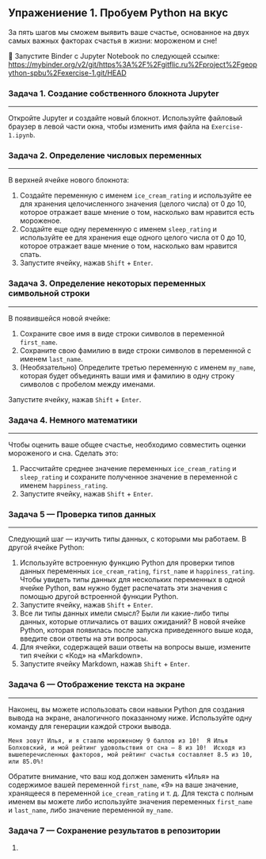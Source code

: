 ## Упражениение 1. Пробуем Python на вкус

За пять шагов мы сможем выявить ваше счастье, основанное на двух самых важных факторах счастья в жизни: мороженом и сне!

🚀 Запустите Binder с Jupyter Notebook по следующей ссылке: https://mybinder.org/v2/git/https%3A%2F%2Fgitflic.ru%2Fproject%2Fgeopython-spbu%2Fexercise-1.git/HEAD



### Задача 1. Создание собственного блокнота Jupyter

---

Откройте Jupyter и создайте новый блокнот. Используйте файловый браузер в левой части окна, чтобы изменить имя файла на `Exercise-1.ipynb`.

### Задача 2. Определение числовых переменных

---

В верхней ячейке нового блокнота:

1. Создайте переменную с именем `ice_cream_rating` и используйте ее для хранения целочисленного значения (целого числа) от 0 до 10, которое отражает ваше мнение о том, насколько вам нравится есть мороженое.
2. Создайте еще одну переменную с именем `sleep_rating` и используйте ее для хранения еще одного целого числа от 0 до 10, которое отражает ваше мнение о том, насколько вам нравится спать.
3. Запустите ячейку, нажав `Shift` + `Enter`.

### Задача 3. Определение некоторых переменных символьной строки

---

В появившейся новой ячейке:

1. Сохраните свое имя в виде строки символов в переменной `first_name`.
2. Сохраните свою фамилию в виде строки символов в переменной с именем `last_name`.
3. (Необязательно) Определите третью переменную с именем `my_name`, которая будет объединять ваши имя и фамилию в одну строку символов с пробелом между именами.

Запустите ячейку, нажав `Shift` + `Enter`.

### Задача 4. Немного математики

---

Чтобы оценить ваше общее счастье, необходимо совместить оценки мороженого и сна. Сделать это:

1. Рассчитайте среднее значение переменных `ice_cream_rating` и `sleep_rating` и сохраните полученное значение в переменной с именем `happiness_rating`.
2. Запустите ячейку, нажав `Shift` + `Enter`.

### Задача 5 — Проверка типов данных

---

Следующий шаг — изучить типы данных, с которыми мы работаем. В другой ячейке Python:

1. Используйте встроенную функцию Python для проверки типов данных переменных `ice_cream_rating`, `first_name` и `happiness_rating`. Чтобы увидеть типы данных для нескольких переменных в одной ячейке Python, вам нужно будет распечатать эти значения с помощью другой встроенной функции Python.
2. Запустите ячейку, нажав `Shift` + `Enter`.
3. Все ли типы данных имели смысл? Были ли какие-либо типы данных, которые отличались от ваших ожиданий? В новой ячейке Python, которая появилась после запуска приведенного выше кода, введите свои ответы на эти вопросы.
4. Для ячейки, содержащей ваши ответы на вопросы выше, измените тип ячейки с «Код» на «Markdown».
5. Запустите ячейку Markdown, нажав `Shift` + `Enter`.

### Задача 6 — Отображение текста на экране

---

Наконец, вы можете использовать свои навыки Python для создания вывода на экране, аналогичного показанному ниже. Используйте одну команду для генерации каждой строки вывода.

`Меня зовут Илья, и я ставлю мороженому 9 баллов из 10! 
Я Илья Болховский, и мой рейтинг удовольствия от сна — 8 из 10! 
Исходя из вышеперечисленных факторов, мой рейтинг счастья составляет 8.5 из 10, или 85.0%!`

Обратите внимание, что ваш код должен заменить «Илья» на содержимое вашей переменной `first_name`, «9» на ваше значение, хранящееся в переменной `ice_cream_rating` и т. д. Для текста с полным именем вы можете либо используйте значения переменных `first_name` и `last_name`, либо значение переменной `my_name`.

### Задача 7 — Сохранение результатов в репозитории

1. 